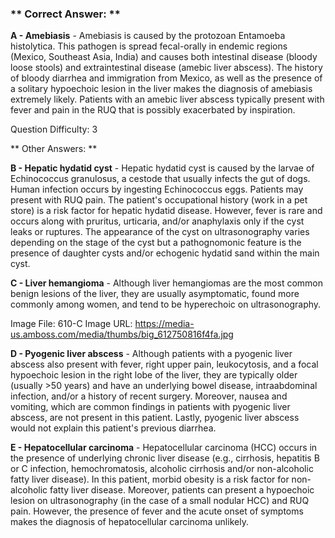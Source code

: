 ### ** Correct Answer: **

**A - Amebiasis** - Amebiasis is caused by the protozoan Entamoeba histolytica. This pathogen is spread fecal-orally in endemic regions (Mexico, Southeast Asia, India) and causes both intestinal disease (bloody loose stools) and extraintestinal disease (amebic liver abscess). The history of bloody diarrhea and immigration from Mexico, as well as the presence of a solitary hypoechoic lesion in the liver makes the diagnosis of amebiasis extremely likely. Patients with an amebic liver abscess typically present with fever and pain in the RUQ that is possibly exacerbated by inspiration.

Question Difficulty: 3

** Other Answers: **

**B - Hepatic hydatid cyst** - Hepatic hydatid cyst is caused by the larvae of Echinococcus granulosus, a cestode that usually infects the gut of dogs. Human infection occurs by ingesting Echinococcus eggs. Patients may present with RUQ pain. The patient's occupational history (work in a pet store) is a risk factor for hepatic hydatid disease. However, fever is rare and occurs along with pruritus, urticaria, and/or anaphylaxis only if the cyst leaks or ruptures. The appearance of the cyst on ultrasonography varies depending on the stage of the cyst but a pathognomonic feature is the presence of daughter cysts and/or echogenic hydatid sand within the main cyst.

**C - Liver hemangioma** - Although liver hemangiomas are the most common benign lesions of the liver, they are usually asymptomatic, found more commonly among women, and tend to be hyperechoic on ultrasonography.

Image File: 610-C
Image URL: https://media-us.amboss.com/media/thumbs/big_612750816f4fa.jpg

**D - Pyogenic liver abscess** - Although patients with a pyogenic liver abscess also present with fever, right upper pain, leukocytosis, and a focal hypoechoic lesion in the right lobe of the liver, they are typically older (usually >50 years) and have an underlying bowel disease, intraabdominal infection, and/or a history of recent surgery. Moreover, nausea and vomiting, which are common findings in patients with pyogenic liver abscess, are not present in this patient. Lastly, pyogenic liver abscess would not explain this patient's previous diarrhea.

**E - Hepatocellular carcinoma** - Hepatocellular carcinoma (HCC) occurs in the presence of underlying chronic liver disease (e.g., cirrhosis, hepatitis B or C infection, hemochromatosis, alcoholic cirrhosis and/or non-alcoholic fatty liver disease). In this patient, morbid obesity is a risk factor for non-alcoholic fatty liver disease. Moreover, patients can present a hypoechoic lesion on ultrasonography (in the case of a small nodular HCC) and RUQ pain. However, the presence of fever and the acute onset of symptoms makes the diagnosis of hepatocellular carcinoma unlikely.

